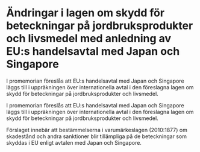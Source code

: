 # Ändringar i lagen om skydd för beteckningar på jordbruksprodukter och livsmedel med anledning av EU:s handelsavtal med Japan och Singapore

I promemorian föreslås att EU:s handelsavtal med Japan och Singapore
läggs till i uppräkningen över internationella avtal i den föreslagna lagen
om skydd för beteckningar på jordbruksprodukter och livsmedel.

I promemorian föreslås att EU:s handelsavtal med Japan och Singapore
läggs till i uppräkningen över internationella avtal i den föreslagna lagen
om skydd för beteckningar på jordbruksprodukter och livsmedel.

Förslaget innebär att bestämmelserna i varumärkeslagen (2010:1877)
om skadestånd och andra sanktioner blir tillämpliga på de beteckningar
som skyddas i EU enligt avtalen med Japan och Singapore.
